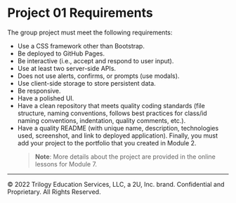 # Project 01 Requirements

The group project must meet the following requirements:

- Use a CSS framework other than Bootstrap.
- Be deployed to GitHub Pages.
- Be interactive (i.e., accept and respond to user input).
- Use at least two server-side APIs.
- Does not use alerts, confirms, or prompts (use modals).
- Use client-side storage to store persistent data.
- Be responsive.
- Have a polished UI.
- Have a clean repository that meets quality coding standards (file structure, naming conventions, follows best practices for class/id naming conventions, indentation, quality comments, etc.).
- Have a quality README (with unique name, description, technologies used, screenshot, and link to deployed application).
  Finally, you must add your project to the portfolio that you created in Module 2.
  > **Note**: More details about the project are provided in the online lessons for Module 7.

---

© 2022 Trilogy Education Services, LLC, a 2U, Inc. brand. Confidential and Proprietary. All Rights Reserved.
